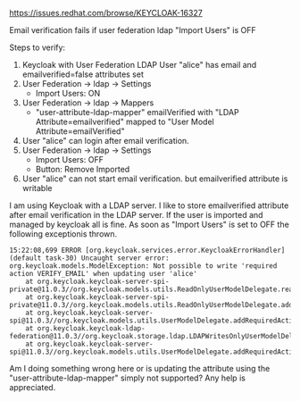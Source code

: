https://issues.redhat.com/browse/KEYCLOAK-16327

Email verification fails if user federation ldap "Import Users" is OFF

Steps to verify:

1. Keycloak with User Federation LDAP
   User "alice" has email and emailverified=false attributes set
2. User Federation -> ldap -> Settings
	 - Import Users: ON
3. User Federation -> ldap -> Mappers
 	 - "user-attribute-ldap-mapper" emailVerified with "LDAP Attribute=emailverified" mapped to "User Model Attribute=emailVerified"
4. User "alice" can login after email verification.
5. User Federation -> ldap -> Settings
	 - Import Users: OFF
	 - Button: Remove Imported
6. User "alice" can not start email verification.
	 but emailverified attribute is writable

I am using Keycloak with a LDAP server.
I like to store emailverified attribute after email verification in the LDAP server.
If the user is imported and managed by keycloak all is fine.
As soon as "Import Users" is set to OFF the following exceptionis thrown.

```
15:22:08,699 ERROR [org.keycloak.services.error.KeycloakErrorHandler] (default task-30) Uncaught server error: org.keycloak.models.ModelException: Not possible to write 'required action VERIFY_EMAIL' when updating user 'alice'
	at org.keycloak.keycloak-server-spi-private@11.0.3//org.keycloak.models.utils.ReadOnlyUserModelDelegate.readOnlyException(ReadOnlyUserModelDelegate.java:146)
	at org.keycloak.keycloak-server-spi-private@11.0.3//org.keycloak.models.utils.ReadOnlyUserModelDelegate.addRequiredAction(ReadOnlyUserModelDelegate.java:71)
	at org.keycloak.keycloak-server-spi@11.0.3//org.keycloak.models.utils.UserModelDelegate.addRequiredAction(UserModelDelegate.java:104)
	at org.keycloak.keycloak-ldap-federation@11.0.3//org.keycloak.storage.ldap.LDAPWritesOnlyUserModelDelegate.addRequiredAction(LDAPWritesOnlyUserModelDelegate.java:86)
	at org.keycloak.keycloak-server-spi@11.0.3//org.keycloak.models.utils.UserModelDelegate.addRequiredAction(UserModelDelegate.java:104)
```

Am I doing something wrong here or is updating the attribute using the "user-attribute-ldap-mapper" simply not supported?
Any help is appreciated.

